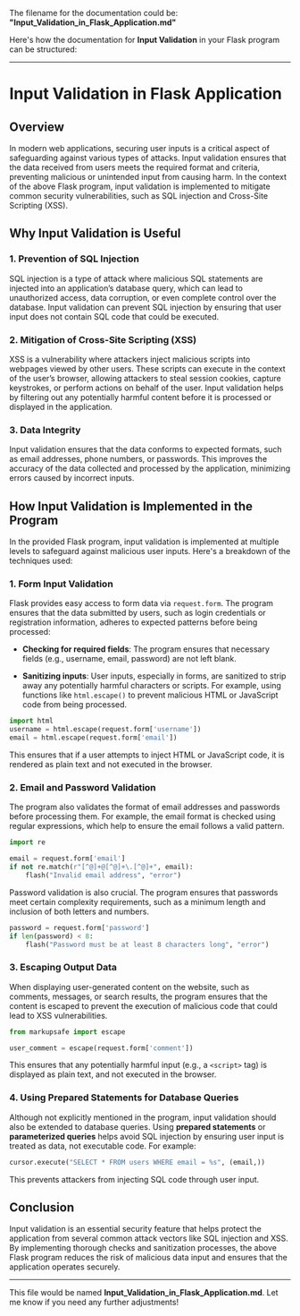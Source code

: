 The filename for the documentation could be: **"Input_Validation_in_Flask_Application.md"**

Here's how the documentation for **Input Validation** in your Flask program can be structured:

---

# Input Validation in Flask Application

## Overview

In modern web applications, securing user inputs is a critical aspect of safeguarding against various types of attacks. Input validation ensures that the data received from users meets the required format and criteria, preventing malicious or unintended input from causing harm. In the context of the above Flask program, input validation is implemented to mitigate common security vulnerabilities, such as SQL injection and Cross-Site Scripting (XSS).

## Why Input Validation is Useful

### 1. **Prevention of SQL Injection**
SQL injection is a type of attack where malicious SQL statements are injected into an application’s database query, which can lead to unauthorized access, data corruption, or even complete control over the database. Input validation can prevent SQL injection by ensuring that user input does not contain SQL code that could be executed.

### 2. **Mitigation of Cross-Site Scripting (XSS)**
XSS is a vulnerability where attackers inject malicious scripts into webpages viewed by other users. These scripts can execute in the context of the user’s browser, allowing attackers to steal session cookies, capture keystrokes, or perform actions on behalf of the user. Input validation helps by filtering out any potentially harmful content before it is processed or displayed in the application.

### 3. **Data Integrity**
Input validation ensures that the data conforms to expected formats, such as email addresses, phone numbers, or passwords. This improves the accuracy of the data collected and processed by the application, minimizing errors caused by incorrect inputs.

## How Input Validation is Implemented in the Program

In the provided Flask program, input validation is implemented at multiple levels to safeguard against malicious user inputs. Here's a breakdown of the techniques used:

### 1. **Form Input Validation**

Flask provides easy access to form data via `request.form`. The program ensures that the data submitted by users, such as login credentials or registration information, adheres to expected patterns before being processed:

- **Checking for required fields**: The program ensures that necessary fields (e.g., username, email, password) are not left blank.
  
- **Sanitizing inputs**: User inputs, especially in forms, are sanitized to strip away any potentially harmful characters or scripts. For example, using functions like `html.escape()` to prevent malicious HTML or JavaScript code from being processed.

```python
import html
username = html.escape(request.form['username'])
email = html.escape(request.form['email'])
```

This ensures that if a user attempts to inject HTML or JavaScript code, it is rendered as plain text and not executed in the browser.

### 2. **Email and Password Validation**

The program also validates the format of email addresses and passwords before processing them. For example, the email format is checked using regular expressions, which help to ensure the email follows a valid pattern.

```python
import re

email = request.form['email']
if not re.match(r"[^@]+@[^@]+\.[^@]+", email):
    flash("Invalid email address", "error")
```

Password validation is also crucial. The program ensures that passwords meet certain complexity requirements, such as a minimum length and inclusion of both letters and numbers.

```python
password = request.form['password']
if len(password) < 8:
    flash("Password must be at least 8 characters long", "error")
```

### 3. **Escaping Output Data**

When displaying user-generated content on the website, such as comments, messages, or search results, the program ensures that the content is escaped to prevent the execution of malicious code that could lead to XSS vulnerabilities.

```python
from markupsafe import escape

user_comment = escape(request.form['comment'])
```

This ensures that any potentially harmful input (e.g., a `<script>` tag) is displayed as plain text, and not executed in the browser.

### 4. **Using Prepared Statements for Database Queries**

Although not explicitly mentioned in the program, input validation should also be extended to database queries. Using **prepared statements** or **parameterized queries** helps avoid SQL injection by ensuring user input is treated as data, not executable code. For example:

```python
cursor.execute("SELECT * FROM users WHERE email = %s", (email,))
```

This prevents attackers from injecting SQL code through user input.

## Conclusion

Input validation is an essential security feature that helps protect the application from several common attack vectors like SQL injection and XSS. By implementing thorough checks and sanitization processes, the above Flask program reduces the risk of malicious data input and ensures that the application operates securely.

---

This file would be named **Input_Validation_in_Flask_Application.md**. Let me know if you need any further adjustments!